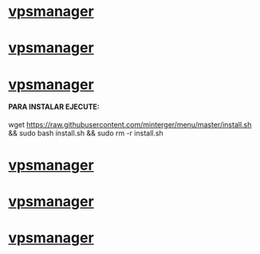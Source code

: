 # [vpsmanager](https://github.com/minterger/menu)
# [vpsmanager](https://github.com/minterger/menu)
# [vpsmanager](https://github.com/minterger/menu)
#### PARA INSTALAR EJECUTE:
wget https://raw.githubusercontent.com/minterger/menu/master/install.sh && sudo bash install.sh && sudo rm -r install.sh
# [vpsmanager](https://github.com/minterger/menu)
# [vpsmanager](https://github.com/minterger/menu)
# [vpsmanager](https://github.com/minterger/menu)
